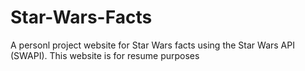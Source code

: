 # Star-Wars-Facts
A personl project website for Star Wars facts using the Star Wars API (SWAPI). This website is for resume purposes
